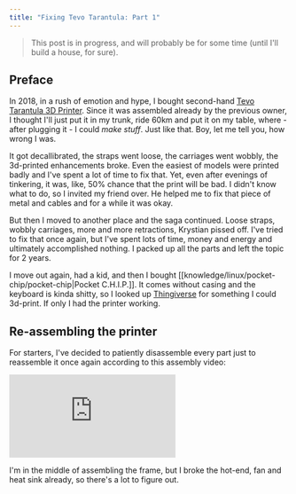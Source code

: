 ```yaml
---
title: "Fixing Tevo Tarantula: Part 1"
---
```


> This post is in progress, and will probably be for some time (until I'll build a house, for sure).

## Preface

In 2018, in a rush of emotion and hype, I bought second-hand [Tevo Tarantula 3D Printer](https://www.tevousa.com/products/tevo-tarantula-3d-printer-kit-with-2-free-rolls-of-filament). Since it was assembled already by the previous owner, I thought I'll just put it in my trunk, ride 60km and put it on my table, where - after plugging it - I could _make stuff_. Just like that. Boy, let me tell you, how wrong I was.

It got decallibrated, the straps went loose, the carriages went wobbly, the 3d-printed enhancements broke. Even the easiest of models were printed badly and I've spent a lot of time to fix that. Yet, even after evenings of tinkering, it was, like, 50% chance that the print will be bad. I didn't know what to do, so I invited my friend over. He helped me to fix that piece of metal and cables and for a while it was okay.

But then I moved to another place and the saga continued. Loose straps, wobbly carriages, more and more retractions, Krystian pissed off. I've tried to fix that once again, but I've spent lots of time, money and energy and ultimately accomplished nothing. I packed up all the parts and left the topic for 2 years.

I move out again, had a kid, and then I bought [[knowledge/linux/pocket-chip/pocket-chip|Pocket C.H.I.P.]]. It comes without casing and the keyboard is kinda shitty, so I looked up [Thingiverse](https://www.thingiverse.com/thing:1998427/files) for something I could 3d-print. If only I had the printer working.

## Re-assembling the printer

For starters, I've decided to patiently disassemble every part just to reassemble it once again according to this assembly video:

<iframe src="https://www.youtube.com/embed/_0F4T4aBN8c" title="YouTube video player" frameborder="0" allow="accelerometer; autoplay; clipboard-write; encrypted-media; gyroscope; picture-in-picture" allowfullscreen></iframe>

I'm in the middle of assembling the frame, but I broke the hot-end, fan and heat sink already, so there's a lot to figure out.
